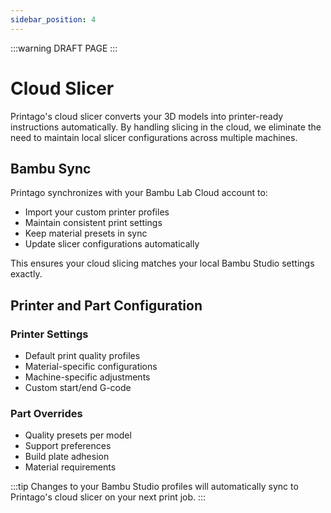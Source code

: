 ```yaml
---
sidebar_position: 4
---
```

:::warning DRAFT PAGE
:::
# Cloud Slicer

Printago's cloud slicer converts your 3D models into printer-ready instructions automatically. By handling slicing in the cloud, we eliminate the need to maintain local slicer configurations across multiple machines.

## Bambu Sync

Printago synchronizes with your Bambu Lab Cloud account to:

- Import your custom printer profiles
- Maintain consistent print settings 
- Keep material presets in sync
- Update slicer configurations automatically

This ensures your cloud slicing matches your local Bambu Studio settings exactly.

## Printer and Part Configuration 

### Printer Settings

- Default print quality profiles
- Material-specific configurations 
- Machine-specific adjustments
- Custom start/end G-code

### Part Overrides

- Quality presets per model
- Support preferences
- Build plate adhesion
- Material requirements

:::tip
Changes to your Bambu Studio profiles will automatically sync to Printago's cloud slicer on your next print job.
:::
